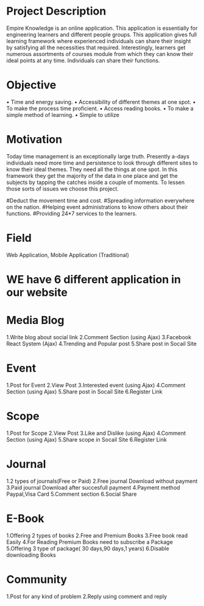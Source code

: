 # Project Description
Empire Knowledge is an online application. This application is essentially for engineering learners and different people groups. This application gives full learning framework where experienced individuals can share their insight by satisfying all the necessities that required. Interestingly, learners get numerous assortments of courses module from which they can know their ideal points at any time. Individuals can share their functions.

# Objective
•	Time and energy saving.
•	Accessibility of different themes at one spot.
•	To make the process time proficient.
•	Access reading books.
•	To make a simple method of learning.
•	Simple to utilize

# Motivation
Today time management is an exceptionally large truth. Presently a-days individuals need more time and persistence to look through different sites to know their ideal themes. They need all the things at one spot. In this framework they get the majority of the data in one place and get the subjects by tapping the catches inside a couple of moments. To lessen those sorts of issues we choose this project.

#Deduct the movement time and cost. 
#Spreading information everywhere on the nation. 
#Helping event administrations to know others about their functions. 
#Providing 24*7 services to the learners.

# Field
Web Application, Mobile Application (Traditional)

# WE have 6 different application in our website

# Media Blog
1.Write blog about social link
2.Comment Section (using Ajax)
3.Facebook React System (Ajax)
4.Trending and Popular post
5.Share post in Socail Site

# Event 

1.Post for Event
2.View Post
3.Interested event (using Ajax)
4.Comment Section (using Ajax)
5.Share post in Socail Site
6.Register Link

# Scope

1.Post for Scope
2.View Post
3.Like and Dislike  (using Ajax)
4.Comment Section (using Ajax)
5.Share scope in Socail Site
6.Register Link


# Journal

1.2 types of journals(Free or Paid)
2.Free journal Download without payment
3.Paid journal Download after succesfull payment
4.Payment method Paypal,Visa Card
5.Comment section
6.Social Share

# E-Book

1.Offering 2 types of books
2.Free and Premium Books
3.Free book read Easily
4.For Reading Premium Books need to subscribe a Package
5.Offering 3 type of package( 30 days,90 days,1 years)
6.Disable downloading Books

# Community

1.Post for any kind of problem
2.Reply using comment and reply
